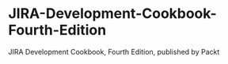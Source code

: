 # JIRA-Development-Cookbook-Fourth-Edition
JIRA Development Cookbook, Fourth Edition, published by Packt
